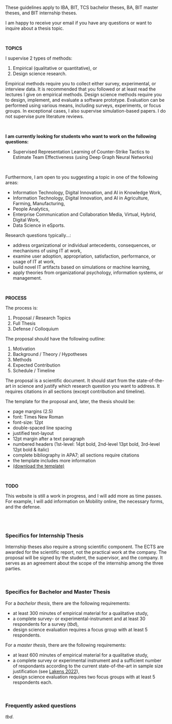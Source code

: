 
These guidelines apply to IBA, BIT, TCS bachelor theses, BA, BIT master theses, and BIT internship theses.

I am happy to receive your email if you have any questions or want to inquire about a thesis topic.

<br>

**TOPICS**

I supervise 2 types of methods:
1. Empirical (qualitative or quantitative), or
2. Design science research.

Empirical methods require you to collect either survey, experimental, or interview data.
It is recommended that you followed or at least read the lectures I give on empirical methods.
Design science methods require you to design, implement, and evaluate a software prototype.
Evaluation can be performed using various means, including surveys, experiments, or focus groups.
In exceptional cases, I also supervise simulation-based papers.
I do not supervise pure literature reviews.

<br>

**I am currently looking for students who want to work on the following questions:**
- Supervised Representation Learning of Counter-Strike Tactics to Estimate Team Effectiveness (using Deep Graph Neural Networks)

<br>

Furthermore, I am open to you suggesting a topic in one of the following areas:
- Information Technology, Digital Innovation, and AI in Knowledge Work,
- Information Technology, Digital Innovation, and AI in Agriculture, Farming, Manufacturing,
- People Analytics,
- Enterprise Communication and Collaboration Media, Virtual, Hybrid, Digital Work,
- Data Science in eSports.

Research questions typically...:
- address organizational or individual antecedents, consequences, or mechanisms of using IT at work,
- examine user adoption, appropriation, satisfaction, performance, or usage of IT at work,
- build novel IT artifacts based on simulations or machine learning,
- apply theories from organizational psychology, information systems, or management.

<br>

**PROCESS**

The process is:
1. Proposal / Research Topics
2. Full Thesis
3. Defense / Colloquium

The proposal should have the following outline:
1. Motivation
2. Background / Theory / Hypotheses
3. Methods
4. Expected Contribution
5. Schedule / Timeline

The proposal is a scientific document.
It should start from the state-of-the-art in science and justify which research question you want to address.
It requires citations in all sections (except contribution and timeline).

The template for the proposal and, later, the thesis should be:
- page margins (2.5)
- font: Times New Roman 
- font-size: 12pt
- double-spaced line spacing
- justified text-layout
- 12pt margin after a text paragraph
- numbered headers (1st-level: 14pt bold, 2nd-level 13pt bold, 3rd-level 12pt bold & italic)
- complete bibliography in APA7; all sections require citations
- the template includes more information
- [(download the template)](https://www.joschka-huellmann.net/download/2025-02-12-utwente-thesis-template.docx)

<br>

**TODO**

This website is still a work in progress, and I will add more as time passes. For example, I will add information on Mobility online, the necessary forms, and the defense.


<br>
<br>


### Specifics for Internship Thesis

Internship theses also require a strong scientific component.
The ECTS are awarded for the scientific report, not the practical work at the company.
The proposal will be signed by the student, the supervisor, and the company.
It serves as an agreement about the scope of the internship among the three parties.


<br>


### Specifics for Bachelor and Master Thesis

For a _bachelor thesis_, there are the following requirements:
- at least 300 minutes of empirical material for a qualitative study,
- a complete survey- or experimental-instrument and at least 30 respondents for a survey (*tbd*),
- design science evaluation requires a focus group with at least 5 respondents.

For a _master thesis_, there are the following requirements:
- at least 600 minutes of empirical material for a qualitative study,
- a complete survey or experimental instrument and a sufficient number of respondants according to the current state-of-the-art in sample size justification (see [Lakens 2022](https://online.ucpress.edu/collabra/article/8/1/33267/120491/Sample-Size-Justification)),
- design science evaluation requires two focus groups with at least 5 respondents each.


<br>

### Frequently asked questions

*tbd*.
